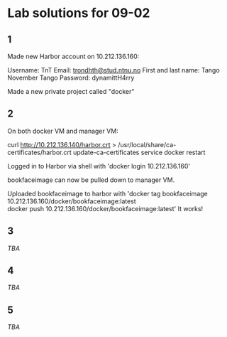 # Lab solutions for 09-02

## 1
Made new Harbor account on 10.212.136.160:

  Username: TnT
  Email: trondhth@stud.ntnu.no
  First and last name: Tango November Tango
  Password: dynamittH4rry

Made a new private project called "docker"

## 2
On both docker VM and manager VM:

  curl http://10.212.136.140/harbor.crt > /usr/local/share/ca-certificates/harbor.crt
  update-ca-certificates
  service docker restart

Logged in to Harbor via shell with 'docker login 10.212.136.160'

bookfaceimage can now be pulled down to manager VM.

Uploaded bookfaceimage to harbor with 'docker tag bookfaceimage 10.212.136.160/docker/bookfaceimage:latest \
docker push 10.212.136.160/docker/bookfaceimage:latest'
It works!

## 3
*TBA*

## 4
*TBA*

## 5
*TBA*
